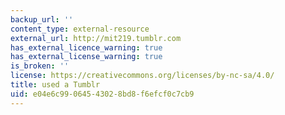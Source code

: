 ```yaml
---
backup_url: ''
content_type: external-resource
external_url: http://mit219.tumblr.com
has_external_licence_warning: true
has_external_license_warning: true
is_broken: ''
license: https://creativecommons.org/licenses/by-nc-sa/4.0/
title: used a Tumblr
uid: e04e6c99-0645-4302-8bd8-f6efcf0c7cb9
---
```

